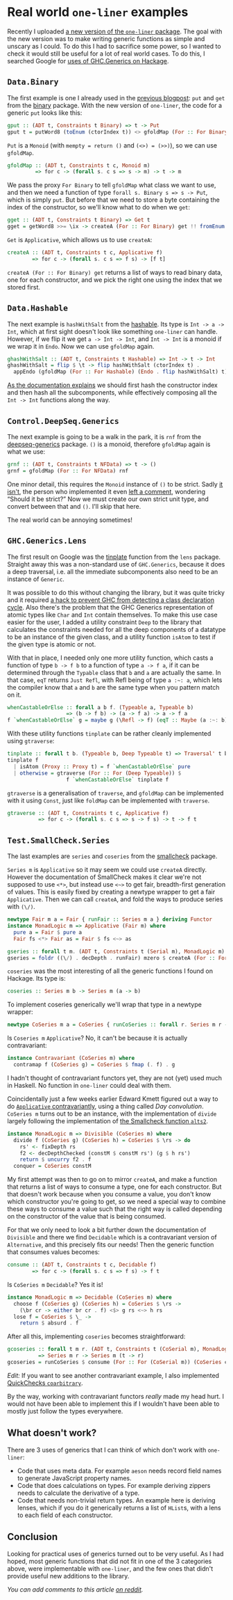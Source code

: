 Real world `one-liner` examples
===============================

Recently I uploaded [a new version of the `one-liner` package][0]. The goal
with the new version was to make writing generic functions as simple and
unscary as I could. To do this I had to sacrifice some power, so I wanted to
check it would still be useful for a lot of real world cases.
To do this, I searched Google for [uses of GHC.Generics on Hackage][1].

`Data.Binary`
------------------
The first example is one I already used in the [previous blogpost][4]:
`put` and `get` from the [binary][3] package.
With the new version of `one-liner`, the code for a generic `put` looks like this:

```haskell
gput :: (ADT t, Constraints t Binary) => t -> Put
gput t = putWord8 (toEnum (ctorIndex t)) <> gfoldMap (For :: For Binary) put t
```

`Put` is a `Monoid` (with `mempty = return ()` and `(<>) = (>>)`), so we can
use `gfoldMap`.

```haskell
gfoldMap :: (ADT t, Constraints t c, Monoid m)
         => for c -> (forall s. c s => s -> m) -> t -> m
```

We pass the proxy `For Binary` to tell `gfoldMap` what class we want to use,
and then we need a function of type `forall s. Binary s => s -> Put`,
which is simply `put`. But before that we need to store a byte containing
the index of the constructor, so we'll know what to do when we `get`:

```haskell
gget :: (ADT t, Constraints t Binary) => Get t
gget = getWord8 >>= \ix -> createA (For :: For Binary) get !! fromEnum ix
```

`Get` is `Applicative`, which allows us to use `createA`:

```haskell
createA :: (ADT t, Constraints t c, Applicative f)
        => for c -> (forall s. c s => f s) -> [f t]
```

`createA (For :: For Binary) get` returns a list of ways to read binary data,
one for each constructor, and we pick the right one using the index
that we stored first.

`Data.Hashable`
---------------

The next example is `hashWithSalt` from the [hashable][5]. Its type is
`Int -> a -> Int`, which at first sight doesn't look like something `one-liner`
can handle. However, if we flip it we get `a -> Int -> Int`, and `Int -> Int` is
a monoid if we wrap it in `Endo`. Now we can use `gfoldMap` again.

```haskell
ghashWithSalt :: (ADT t, Constraints t Hashable) => Int -> t -> Int
ghashWithSalt = flip $ \t -> flip hashWithSalt (ctorIndex t) .
  appEndo (gfoldMap (For :: For Hashable) (Endo . flip hashWithSalt) t)
```

[As the documentation explains][6] we should first hash the constructor index
and then hash all the subcomponents, while effectively composing all the
`Int -> Int` functions along the way.

`Control.DeepSeq.Generics`
--------------------------

The next example is going to be a walk in the park, it is `rnf` from the
[deepseq-generics][7] package. `()` is a monoid, therefore `gfoldMap`
again is what we use:

```haskell
grnf :: (ADT t, Constraints t NFData) => t -> ()
grnf = gfoldMap (For :: For NFData) rnf
```

One minor detail, this requires the `Monoid` instance of `()` to be strict.
Sadly [it isn't][8], the person who implemented it even [left a comment][8],
wondering “Should it be strict?”
Now we must create our own strict unit type,
and convert between that and `()`. I'll skip that here.

The real world can be annoying sometimes!

`GHC.Generics.Lens`
-------------------

The first result on Google was the [tinplate][2] function from the `lens` package.
Straight away this was a non-standard use of `GHC.Generics`, because it does
a deep traversal, i.e. all the immediate subcomponents also need to be an instance
of `Generic`.

It was possible to do this without changing the library, but it was quite tricky
and it required [a hack to prevent GHC from detecting a class declaration cycle][9].
Also there's the problem that the GHC Generics representation of atomic types
like `Char` and `Int` contain themselves.
To make this use case easier for the user, I added a utility constraint `Deep`
to the library that calculates
the constraints needed for all the deep components of a datatype to be an
instance of the given class, and a utility function `isAtom` to test if the
given type is atomic or not.

With that in place, I needed only one more utility function, which casts
a function of type `b -> f b` to a function of type `a -> f a`, if it can be
determined through the `Typable` class that `b` and `a` are actually the same.
In that case, `eqT` returns `Just Refl`, with Refl being of type `a :~: a`,
which lets the compiler know that `a` and `b` are the same type when you
pattern match on it.

```haskell
whenCastableOrElse :: forall a b f. (Typeable a, Typeable b)
                   => (b -> f b) -> (a -> f a) -> a -> f a
f `whenCastableOrElse` g = maybe g (\Refl -> f) (eqT :: Maybe (a :~: b))
```

With these utility functions `tinplate` can be rather cleanly implemented
using `gtraverse`:

```haskell
tinplate :: forall t b. (Typeable b, Deep Typeable t) => Traversal' t b
tinplate f
  | isAtom (Proxy :: Proxy t) = f `whenCastableOrElse` pure
  | otherwise = gtraverse (For :: For (Deep Typeable)) $
                   f `whenCastableOrElse` tinplate f
```

`gtraverse` is a generalisation of `traverse`, and `gfoldMap` can be
implemented with it using `Const`, just like `foldMap` can be
implemented with `traverse`.

```haskell
gtraverse :: (ADT t, Constraints t c, Applicative f)
          => for c -> (forall s. c s => s -> f s) -> t -> f t
```

`Test.SmallCheck.Series`
------------------------

The last examples are `series` and `coseries` from the [smallcheck][10] package.

`Series m` is `Applicative` so it may seem we could use `createA` directly.
However the documentation of SmallCheck makes it clear we're not supposed to
use `<*>`, but instead use `<~>` to get fair, breadth-first generation of values.
This is easily fixed by creating a newtype wrapper to get a fair `Applicative`.
Then we can call `createA`, and fold the ways to produce series with `(\/)`.

```haskell
newtype Fair m a = Fair { runFair :: Series m a } deriving Functor
instance MonadLogic m => Applicative (Fair m) where
  pure a = Fair $ pure a
  Fair fs <*> Fair as = Fair $ fs <~> as

gseries :: forall t m. (ADT t, Constraints t (Serial m), MonadLogic m) => Series m t
gseries = foldr ((\/) . decDepth . runFair) mzero $ createA (For :: For (Serial m)) (Fair series)
```

`coseries` was the most interesting of all the generic functions I found on
Hackage. Its type is:

```haskell
coseries :: Series m b -> Series m (a -> b)
```

To implement coseries generically we'll wrap that type in a newtype wrapper:

```haskell
newtype CoSeries m a = CoSeries { runCoSeries :: forall r. Series m r -> Series m (a -> r) }
```

Is `Coseries m` `Applicative`? No, it can't be because it is
actually contravariant:

```haskell
instance Contravariant (CoSeries m) where
  contramap f (CoSeries g) = CoSeries $ fmap (. f) . g
```

I hadn't thought of contravariant functors yet, they are not (yet) used much
in Haskell. No function in `one-liner` could deal with them.

Coincidentally just a few weeks earlier Edward Kmett figured out a way
to do [`Applicative` contravariantly][11], using a thing called _Day convolution_.
`CoSeries m` turns out to be an instance, with the implementation of `divide`
largely following the implementation of [the Smallcheck function `alts2`][12].

```haskell
instance MonadLogic m => Divisible (CoSeries m) where
  divide f (CoSeries g) (CoSeries h) = CoSeries $ \rs -> do
    rs' <- fixDepth rs
    f2 <- decDepthChecked (constM $ constM rs') (g $ h rs')
    return $ uncurry f2 . f
  conquer = CoSeries constM
```

My first attempt was then to go on to mirror `createA`, and make a function
that returns a list of ways to consume a type, one for each constructor.
But that doesn't work because when you consume a value, you don't know which
constructor you're going to get, so we need a special way to combine these ways
to consume a value such that the right way is called depending on the
constructor of the value that is being consumed.

For that we only need to look a bit further down the documentation of `Divisible`
and there we find `Decidable` which is a contravariant version of `Alternative`,
and this precisely fits our needs! Then the generic function that consumes
values becomes:

```haskell
consume :: (ADT t, Constraints t c, Decidable f)
        => for c -> (forall s. c s => f s) -> f t
```

Is `CoSeries m` `Decidable`? Yes it is!

```haskell
instance MonadLogic m => Decidable (CoSeries m) where
  choose f (CoSeries g) (CoSeries h) = CoSeries $ \rs ->
    (\br cr -> either br cr . f) <$> g rs <~> h rs
  lose f = CoSeries $ \_ ->
    return $ absurd . f
```

After all this, implementing `coseries` becomes straightforward:

```haskell
gcoseries :: forall t m r. (ADT t, Constraints t (CoSerial m), MonadLogic m)
          => Series m r -> Series m (t -> r)
gcoseries = runCoSeries $ consume (For :: For (CoSerial m)) (CoSeries coseries)
```

_Edit:_ If you want to see another contravariant example, I also implemented 
[QuickChecks `coarbitrary`][14].

By the way, working with contravariant functors _really_ made my head hurt.
I would not have been able to implement this if I wouldn't have been able to
mostly just follow the types everywhere.

What doesn't work?
-----------------
There are 3 uses of generics that I can think of which don't work with `one-liner`:

- Code that uses meta data. For example `aeson` needs record field names to generate
  JavaScript property names.
- Code that does calculations on types. For example deriving zippers needs to
  calculate the derivative of a type.
- Code that needs non-trivial return types. An example here is deriving lenses,
  which if you do it generically returns a list of `HList`s, with a lens to each
  field of each constructor.

Conclusion
----------
Looking for practical uses of generics turned out to be very useful. As I had
hoped, most generic functions that did not fit in one of the 3 categories above,
were implementable with `one-liner`, and the few ones that didn't provide useful
new additions to the library.

_You can add comments to this article [on reddit][13]._

[0]: http://hackage.haskell.org/package/one-liner-0.5
[1]: https://www.google.se/search?q=%22import+GHC.Generics%22+site:hackage.haskell.org
[2]: http://hackage.haskell.org/package/lens-4.3.3/docs/Generics-Deriving-Lens.html#v:tinplate
[3]: http://hackage.haskell.org/package/binary-0.7.2.1/docs/Data-Binary.html
[4]: https://github.com/sjoerdvisscher/blog/blob/master/2012/2012-09-06%20constraint-based%20generics.md
[5]: http://hackage.haskell.org/package/hashable-1.2.2.0/docs/Data-Hashable.html
[6]: http://hackage.haskell.org/package/hashable-1.2.2.0/docs/Data-Hashable.html#g:7
[7]: http://hackage.haskell.org/package/deepseq-generics-0.1.1.1
[8]: http://hackage.haskell.org/package/base-4.7.0.1/docs/src/Data-Monoid.html#Monoid
[9]: http://stackoverflow.com/a/14133573/5852
[10]: http://hackage.haskell.org/package/smallcheck-1.1.1/docs/Test-SmallCheck-Series.html
[11]: https://hackage.haskell.org/package/contravariant-1.2/docs/Data-Functor-Contravariant-Divisible.html
[12]: http://hackage.haskell.org/package/smallcheck-1.1.1/docs/Test-SmallCheck-Series.html#v:alts2
[13]: http://www.reddit.com/r/haskell/comments/2feen3/real_world_oneliner_examples/
[14]: https://gist.github.com/sjoerdvisscher/747ea56e962287ce9224
